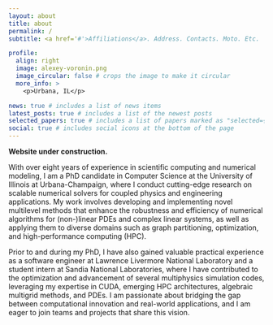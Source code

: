 ```yaml
---
layout: about
title: about
permalink: /
subtitle: <a href='#'>Affiliations</a>. Address. Contacts. Moto. Etc.

profile:
  align: right
  image: alexey-voronin.png
  image_circular: false # crops the image to make it circular
  more_info: >
    <p>Urbana, IL</p>

news: true # includes a list of news items
latest_posts: true # includes a list of the newest posts
selected_papers: true # includes a list of papers marked as "selected={true}"
social: true # includes social icons at the bottom of the page
---
```


**Website under construction.**

With over eight years of experience in scientific computing and numerical
modeling, I am a PhD candidate in Computer Science at the University of Illinois
at Urbana-Champaign, where I conduct cutting-edge research on scalable numerical
solvers for coupled physics and engineering applications. My work involves
developing and implementing novel multilevel methods that enhance the robustness
and efficiency of numerical algorithms for (non-)linear PDEs and complex linear
systems, as well as applying them to diverse domains such as graph partitioning,
optimization, and high-performance computing (HPC).

Prior to and during my PhD, I have also gained valuable practical experience as
a software engineer at Lawrence Livermore National Laboratory and a student
intern at Sandia National Laboratories, where I have contributed to the
optimization and advancement of several multiphysics simulation codes,
leveraging my expertise in CUDA, emerging HPC architectures, algebraic multigrid
methods, and PDEs. I am passionate about bridging the gap between computational
innovation and real-world applications, and I am eager to join teams and
projects that share this vision. 

